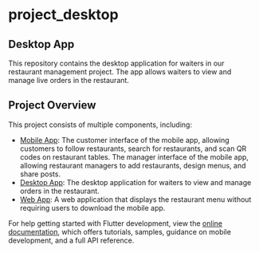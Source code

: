 # project_desktop

## Desktop App

This repository contains the desktop application for waiters in our restaurant management project. The app allows waiters to view and manage live orders in the restaurant.

## Project Overview

This project consists of multiple components, including:

- [Mobile App](https://github.com/alidogangullu/project_mobile): The customer interface of the mobile app, allowing customers to follow restaurants, search for restaurants, and scan QR codes on restaurant tables. The manager interface of the mobile app, allowing restaurant managers to add restaurants, design menus, and share posts.
- [Desktop App](https://github.com/alidogangullu/project_desktop): The desktop application for waiters to view and manage orders in the restaurant.
- [Web App](https://github.com/alidogangullu/project_web): A web application that displays the restaurant menu without requiring users to download the mobile app.

For help getting started with Flutter development, view the
[online documentation](https://docs.flutter.dev/), which offers tutorials,
samples, guidance on mobile development, and a full API reference.
